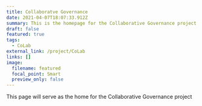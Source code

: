 ```yaml
---
title: Collaboratve Governance  
date: 2021-04-07T18:07:33.912Z
summary: This is the homepage for the Collaborative Governance project
draft: false
featured: true
tags:
  - CoLab
external_link: /project/CoLab
links: []
image:
  filename: featured
  focal_point: Smart
  preview_only: false
---
```

This page will serve as the home for the  Collaborative Governance project
